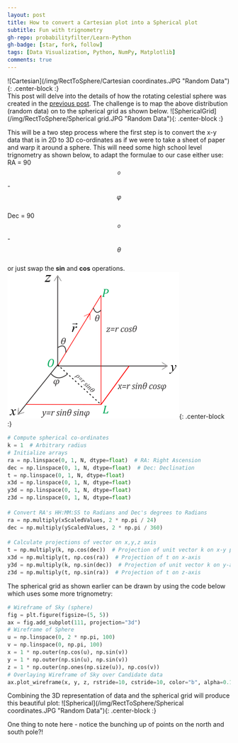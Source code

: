 ```yaml
---
layout: post
title: How to convert a Cartesian plot into a Spherical plot
subtitle: Fun with trignometry 
gh-repo: probabilityfilter/Learn-Python
gh-badge: [star, fork, follow]
tags: [Data Visualization, Python, NumPy, Matplotlib]
comments: true
---
```


![Cartesian](/img/RectToSphere/Cartesian coordinates.JPG "Random Data"){: .center-block :}  
This post will delve into the details of how the rotating celestial sphere was created in the [previous post](https://probabilityfilter.github.io/2018-01-15-Cartesian-to-Spherical-Kepler-Data/). The challenge is to map the above distribution (random data) on to the spherical grid as shown below.
![SphericalGrid](/img/RectToSphere/Spherical grid.JPG "Random Data"){: .center-block :}  

This will be a two step process where the first step is to convert the x-y data that is in 2D to 3D co-ordinates as if we were to take a sheet of paper and warp it around a sphere. This will need some high school level trignometry as shown below, to adapt the formulae to our case either use:  
RA = 90$$^o$$ - $$\varphi$$  
Dec = 90$$^o$$ - $$\theta$$  
or just swap the **sin** and **cos** operations.  
![Trignometry](/img/RectToSphere/Trignometry.png "Trignometry"){: .center-block :}  
```python
# Compute spherical co-ordinates
k = 1  # Arbitrary radius
# Initialize arrays
ra = np.linspace(0, 1, N, dtype=float)  # RA: Right Ascension
dec = np.linspace(0, 1, N, dtype=float)  # Dec: Declination
t = np.linspace(0, 1, N, dtype=float)
x3d = np.linspace(0, 1, N, dtype=float)
y3d = np.linspace(0, 1, N, dtype=float)
z3d = np.linspace(0, 1, N, dtype=float)

# Convert RA's HH:MM:SS to Radians and Dec's degrees to Radians
ra = np.multiply(xScaledValues, 2 * np.pi / 24)
dec = np.multiply(yScaledValues, 2 * np.pi / 360)

# Calculate projections of vector on x,y,z axis
t = np.multiply(k, np.cos(dec))  # Projection of unit vector k on x-y plane
x3d = np.multiply(t, np.cos(ra))  # Projection of t on x-axis
y3d = np.multiply(k, np.sin(dec))  # Projection of unit vector k on y-axis
z3d = np.multiply(t, np.sin(ra))  # Projection of t on z-axis
```

The spherical grid as shown earlier can be drawn by using the code below which uses some more trignometry:
```python
# Wireframe of Sky (sphere)
fig = plt.figure(figsize=(5, 5))
ax = fig.add_subplot(111, projection="3d")
# Wireframe of Sphere
u = np.linspace(0, 2 * np.pi, 100)
v = np.linspace(0, np.pi, 100)
x = 1 * np.outer(np.cos(u), np.sin(v))
y = 1 * np.outer(np.sin(u), np.sin(v))
z = 1 * np.outer(np.ones(np.size(u)), np.cos(v))
# Overlaying Wireframe of Sky over Candidate data
ax.plot_wireframe(x, y, z, rstride=10, cstride=10, color="b", alpha=0.1)
```
  
Combining the 3D representation of data and the spherical grid will produce this beautiful plot:
![Spherical](/img/RectToSphere/Spherical coordinates.JPG "Random Data"){: .center-block :}   

One thing to note here - notice the bunching up of points on the north and south pole?!

